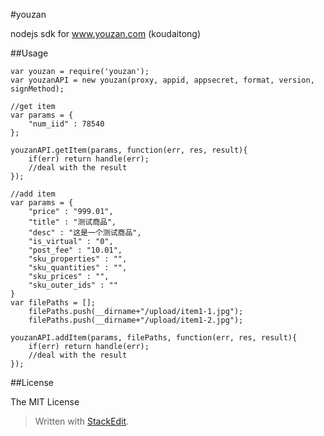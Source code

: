 #youzan

nodejs sdk for www.youzan.com (koudaitong)

##Usage

    var youzan = require('youzan');
    var youzanAPI = new youzan(proxy, appid, appsecret, format, version, signMethod);
    
    //get item
    var params = {
        "num_iid" : 78540
    };
    
    youzanAPI.getItem(params, function(err, res, result){
        if(err) return handle(err);
        //deal with the result
    });

    //add item
    var params = {
    	"price" : "999.01",
    	"title" : "测试商品",
    	"desc" : "这是一个测试商品",
    	"is_virtual" : "0",
    	"post_fee" : "10.01",
    	"sku_properties" : "",
    	"sku_quantities" : "",
    	"sku_prices" : "",
    	"sku_outer_ids" : ""
    }
    var filePaths = [];
    	filePaths.push(__dirname+"/upload/item1-1.jpg");
    	filePaths.push(__dirname+"/upload/item1-2.jpg");
    
    youzanAPI.addItem(params, filePaths, function(err, res, result){
        if(err) return handle(err);
        //deal with the result
    });
    
##License

The MIT License

> Written with [StackEdit](https://stackedit.io/).

